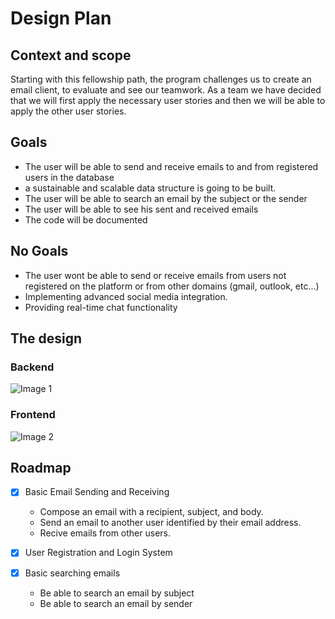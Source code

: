 
# Design Plan

## Context and scope
Starting with this fellowship path, the program challenges us to create an email client, to evaluate and see our teamwork. 
As a team we have decided that we will first apply the necessary user stories and then we will be able to apply the other user stories.
## Goals
- The user will be able to send and receive emails to and from registered users in the database
- a sustainable and scalable data structure is going to be built.
- The user will be able to search an email by the subject or the sender
- The user will be able to see his sent and received emails
- The code will be documented

## No Goals
- The user wont be able to send or receive emails from users not registered on the platform or from other domains (gmail, outlook, etc...)
- Implementing advanced social media integration.
- Providing real-time chat functionality
    
## The design

### Backend

![Image 1](https://files.slack.com/files-tmb/T06FFQBGQGP-F06MGCGKNER-e63d5c9e55/untitled__5__720.png)

### Frontend

![Image 2](https://dribbble.com/shots/4072962/attachments/4072962-Flamebox-email-app-Daily-UI-Challenge-7-365?mode=media)

## Roadmap

- [x] Basic Email Sending and Receiving
    - Compose an email with a recipient, subject, and body.
    - Send an email to another user identified by their email address.
    - Recive emails from other users.

- [x] User Registration and Login System

- [x] Basic searching emails
    - Be able to search an email by subject
    - Be able to search an email by sender
  
